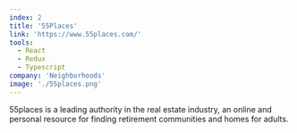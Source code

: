 ```yaml
---
index: 2
title: '55Places'
link: 'https://www.55places.com/'
tools:
  - React
  - Redux
  - Typescript
company: 'Neighborhoods'
image: './55places.png'
---
```


55places is a leading authority in the real estate industry, an online and personal resource for finding retirement communities and homes for adults.
